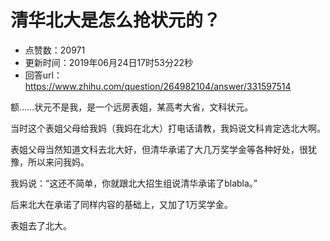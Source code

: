 # 清华北大是怎么抢状元的？
- 点赞数：20971
- 更新时间：2019年06月24日17时53分22秒
- 回答url：https://www.zhihu.com/question/264982104/answer/331597514
<body>
 <p data-pid="6xycyuvP">额……状元不是我，是一个远房表姐，某高考大省，文科状元。</p>
 <p data-pid="peTMZshI">当时这个表姐父母给我妈（我妈在北大）打电话请教，我妈说文科肯定选北大啊。</p>
 <p data-pid="uZVloPFB">表姐父母当然知道文科去北大好，但清华承诺了大几万奖学金等各种好处，很犹豫，所以来问我妈。</p>
 <p data-pid="9lENzIt5">我妈说：“这还不简单，你就跟北大招生组说清华承诺了blabla。”</p>
 <p data-pid="VwSYxFWA">后来北大在承诺了同样内容的基础上，又加了1万奖学金。</p>
 <p data-pid="NTW5lsSn">表姐去了北大。</p>
</body>